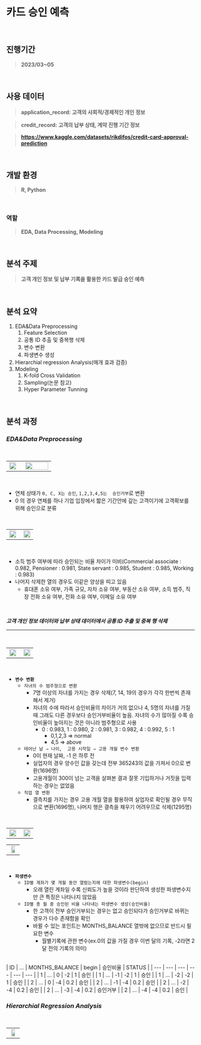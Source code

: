 # 카드 승인 예측
<br>

## 진행기간
> **2023/03~05**
<br>


## 사용 데이터
> **application_record: 고객의 사회적/경제적인 개인 정보**

> **credit_record: 고객의 납부 상태, 계약 진행 기간 정보**

> **https://www.kaggle.com/datasets/rikdifos/credit-card-approval-prediction**
<br>

## 개발 환경
> **R, Python**
<br>

### 역할
> **EDA,  Data Processing, Modeling**
<br>

## 분석 주제
> **고객 개인 정보 및 납부 기록을 활용한 카드 발급 승인 예측**
<br>


## 분석 요약

1. EDA&Data Preprocessing
    1. Feature Selection
    2. 공통 ID 추출 및 중복행 삭제
    3. 변수 변환
    4. 파생변수 생성
2. Hierarchial regression Analysis(매개 효과 검증)
3. Modeling
    1. K-fold Cross Validation
    2. Sampling(논문 참고)
    3. Hyper Parameter Tunning
<br>

## 분석 과정

### *EDA&Data Preprocessing*
<br>

<table width="100%">
  <tr>
    <td align="left" width="30%">
      <img src="https://github.com/user-attachments/assets/248ae0c6-ed45-4fb9-b09b-dcd5bbeb5849" width="95%">
    </td>
    <td align="right" width="70%">
      <img src="https://github.com/user-attachments/assets/8057755b-2f1b-4a88-b396-d7e0feaffe9a" width="95%">
    </td>
  </tr>
</table>

<br>

- 연체 상태가 `0, C, X는 승인`, `1,2,3,4,5는  승인거부`로 변환
- 0 의 경우 연체를 하나 기업 입장에서 짧은 기간안에 갚는 고객이기에 고객확보를 위해 승인으로 분류

<br>

<table width="100%">
  <tr>
    <td align="left" width="50%">
      <img src="https://github.com/user-attachments/assets/6e646b42-9c4d-4e2d-971c-95f92593de81" width="95%">
    </td>
    <td align="right" width="50%">
      <img src="https://github.com/user-attachments/assets/754874f3-a3a5-4392-ae19-3f5d0f1e6737" width="95%">
    </td>
  </tr>
</table>

<br>

- 소득 범주 여부에 따라 승인되는 비율 차이가 미비(Commercial associate : 0.982, Pensioner : 0.981, State servant : 0.985, Student : 0.985, Working : 0.983)
- 나머지 삭제한 열의 경우도 이같은 양상을 띠고 있음
    - 휴대폰 소유 여부, 가족 규모, 자차 소유 여부, 부동산 소유 여부, 소득 범주, 직장 전화 소유 여부, 전화 소유 여부, 이메일 소유 여부
<br>

***고객 개인 정보 데이터와 납부 상태 데이터에서 공통 ID 추출 및 중복 행 삭제***

---

<br>

<table width="100%">
  <tr>
    <td align="left" width="50%">
      <img src="https://github.com/user-attachments/assets/bd1d9d26-83f6-477f-adae-ba0640a0985b" width="95%">
    </td>
    <td align="right" width="50%">
      <img src="https://github.com/user-attachments/assets/68a926aa-f67d-4bf0-8562-2bec08267f92" width="95%">
    </td>
  </tr>
</table>

<br>

- **`변수 변환`**
    - `자녀의 수 범주형으로 변환`
        - 7명 이상의 자녀를 가지는 경우 삭제(7, 14, 19의 경우가 각각 한번씩 존재해서 제거)
        - 자녀의 수에 따라서 승인비율의 차이가 거의 없으나 4, 5명의 자녀를 가질때 그래도 다른 경우보다 승인거부비율이 높음. 자녀의 수가 많아질 수록 승인비율이 높아지는 것은 아니라 범주형으로 사용
            - 0 : 0.983, 1 : 0.980, 2 : 0.981, 3 : 0.982, 4 : 0.992, 5 : 1
                - 0,1,2,3 ⇒ normal
                - 4,5 ⇒ above
    - `태어난 날 ⇒ 나이,  고용 시작일 ⇒ 고용 개월 변수 변환`
        - 0이 현재 날짜, -1 은 하루 전
        - 실업자의 경우 양수인 값을 갖는데 전부 365243의 값을 가져서 0으로 변환(1696명)
        - 고용개월이 300이 넘는 고객을 살펴본 결과 잘못 기입하거나 거짓을 입력하는 경우는 없었음
    - `직업 열 변환`
        - 결측치를 가지는 경우 고용 개월 열을 활용하여 실업자로 확인될 경우 무직으로 변환(1696명), 나머지 행은 결측을 채우기 어려우므로 삭제(1295명)

<br>

<table width="100%">
  <tr>
    <td align="left" width="50%">
      <img src="https://github.com/user-attachments/assets/727a9d85-a4f4-466e-a564-2058e4e6250c" width="95%">
    </td>
    <td align="right" width="50%">
      <img src="https://github.com/user-attachments/assets/7523df80-870d-48e7-b469-eed903a455be" width="95%">
    </td>
  </tr>
</table>

<table width="100%">
  <tr>
    <td align="center">
      <img src="https://github.com/user-attachments/assets/2473a7b5-89fc-4d37-bf63-005eb661c2b8" width="70%">
    </td>
  </tr>
</table>

<br>

- **`파생변수`**
    - `ID별 계좌가 몇 개월 동안 열렸는지에 대한 파생변수(begin)`
        - 오래 열린 계좌일 수록 신뢰도가 높을 것이라 판단하여 생성한 파생변수지만 큰 특징은 나타나지 않았음
    - `ID별 총 월 중 승인된 비율 나타내는 파생변수 생성(승인비율)`
        - 한 고객이 전부 승인거부되는 경우는 없고 승인되다가 승인거부로 바뀌는 경우가 다수 존재함을 확인
        - 바뀔 수 있는 포인트는 MONTHS_BALANCE 열밖에 없으므로 반드시 필요한 변수
            - 월별기록에 관한 변수(ex.0의 값을 가질 경우 이번 달의 기록, -2라면 2달 전의 기록의 의미)

<br>
| ID | … | MONTHS_BALANCE | begin | 승인비율 | STATUS |
| --- | --- | --- | --- | --- | --- |
| 1 | … |  0 | -2 | 1 | 승인 |
| 1 | … | -1 | -2 | 1 | 승인 |
| 1 | … | -2 | -2 | 1 | 승인 |
| 2 | … |  0 | -4 | 0.2 | 승인 |
| 2 | … | -1 | -4 | 0.2 | 승인 |
| 2 | … | -2 | -4 | 0.2 | 승인 |
| 2 | … | -3 | -4 | 0.2 | 승인거부 |
| 2 | … | -4 | -4 | 0.2 | 승인 |
<br>

### *Hierarchial Regression Analysis*
<br>

<table width="100%">
  <tr>
    <td align="center">
      <img src="https://github.com/user-attachments/assets/2473a7b5-89fc-4d37-bf63-005eb661c2b8" width="70%">
    </td>
  </tr>
</table>

<br>





